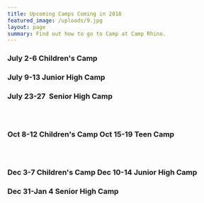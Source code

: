 ```yaml
---
title: Upcoming Camps Coming in 2018
featured_image: /uploads/9.jpg
layout: page
summary: Find out how to go to Camp at Camp Rhino.
---
```



### July 2-6 Children's Camp

### July 9-13 Junior High Camp

### July 23-27 &nbsp;Senior High Camp

### &nbsp;

### Oct 8-12 Children's Camp Oct 15-19 Teen Camp

### &nbsp;

### Dec 3-7 Children's Camp Dec 10-14 Junior High Camp

### Dec 31-Jan 4 Senior High Camp
